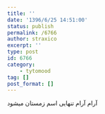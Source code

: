 ```yaml
---
title: ''
date: '1396/6/25 14:51:00'
status: publish
permalink: /6766
author: straxico
excerpt: ''
type: post
id: 6766
category:
    - tytomood
tag: []
post_format: []
---
```

آرام آرام تنهایی اسم زمستان میشود